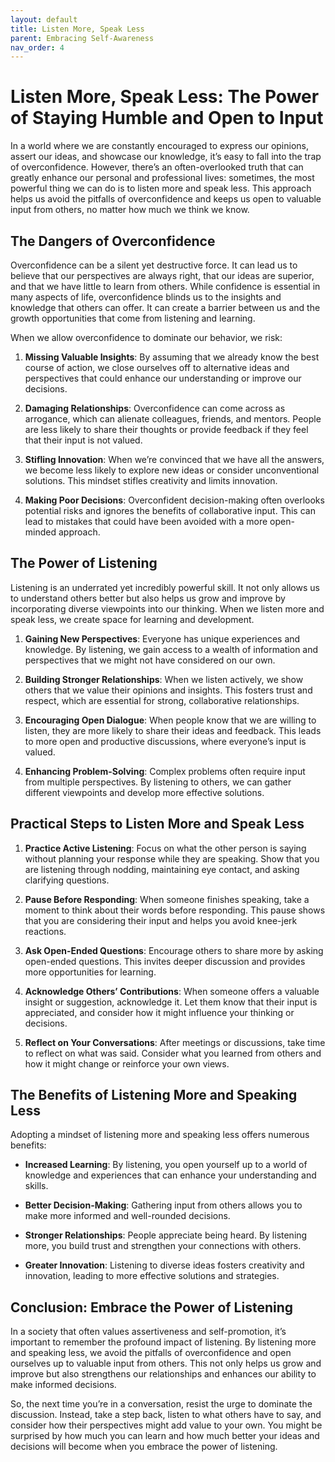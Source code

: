 ```yaml
---
layout: default
title: Listen More, Speak Less
parent: Embracing Self-Awareness
nav_order: 4
---
```

# Listen More, Speak Less: The Power of Staying Humble and Open to Input

In a world where we are constantly encouraged to express our opinions, assert our ideas, and showcase our knowledge, it’s easy to fall into the trap of overconfidence. However, there’s an often-overlooked truth that can greatly enhance our personal and professional lives: sometimes, the most powerful thing we can do is to listen more and speak less. This approach helps us avoid the pitfalls of overconfidence and keeps us open to valuable input from others, no matter how much we think we know.

## The Dangers of Overconfidence

Overconfidence can be a silent yet destructive force. It can lead us to believe that our perspectives are always right, that our ideas are superior, and that we have little to learn from others. While confidence is essential in many aspects of life, overconfidence blinds us to the insights and knowledge that others can offer. It can create a barrier between us and the growth opportunities that come from listening and learning.

When we allow overconfidence to dominate our behavior, we risk:

1. **Missing Valuable Insights**: By assuming that we already know the best course of action, we close ourselves off to alternative ideas and perspectives that could enhance our understanding or improve our decisions.

2. **Damaging Relationships**: Overconfidence can come across as arrogance, which can alienate colleagues, friends, and mentors. People are less likely to share their thoughts or provide feedback if they feel that their input is not valued.

3. **Stifling Innovation**: When we’re convinced that we have all the answers, we become less likely to explore new ideas or consider unconventional solutions. This mindset stifles creativity and limits innovation.

4. **Making Poor Decisions**: Overconfident decision-making often overlooks potential risks and ignores the benefits of collaborative input. This can lead to mistakes that could have been avoided with a more open-minded approach.

## The Power of Listening

Listening is an underrated yet incredibly powerful skill. It not only allows us to understand others better but also helps us grow and improve by incorporating diverse viewpoints into our thinking. When we listen more and speak less, we create space for learning and development.

1. **Gaining New Perspectives**: Everyone has unique experiences and knowledge. By listening, we gain access to a wealth of information and perspectives that we might not have considered on our own.

2. **Building Stronger Relationships**: When we listen actively, we show others that we value their opinions and insights. This fosters trust and respect, which are essential for strong, collaborative relationships.

3. **Encouraging Open Dialogue**: When people know that we are willing to listen, they are more likely to share their ideas and feedback. This leads to more open and productive discussions, where everyone’s input is valued.

4. **Enhancing Problem-Solving**: Complex problems often require input from multiple perspectives. By listening to others, we can gather different viewpoints and develop more effective solutions.

## Practical Steps to Listen More and Speak Less

1. **Practice Active Listening**: Focus on what the other person is saying without planning your response while they are speaking. Show that you are listening through nodding, maintaining eye contact, and asking clarifying questions.

2. **Pause Before Responding**: When someone finishes speaking, take a moment to think about their words before responding. This pause shows that you are considering their input and helps you avoid knee-jerk reactions.

3. **Ask Open-Ended Questions**: Encourage others to share more by asking open-ended questions. This invites deeper discussion and provides more opportunities for learning.

4. **Acknowledge Others’ Contributions**: When someone offers a valuable insight or suggestion, acknowledge it. Let them know that their input is appreciated, and consider how it might influence your thinking or decisions.

5. **Reflect on Your Conversations**: After meetings or discussions, take time to reflect on what was said. Consider what you learned from others and how it might change or reinforce your own views.

## The Benefits of Listening More and Speaking Less

Adopting a mindset of listening more and speaking less offers numerous benefits:

- **Increased Learning**: By listening, you open yourself up to a world of knowledge and experiences that can enhance your understanding and skills.
  
- **Better Decision-Making**: Gathering input from others allows you to make more informed and well-rounded decisions.

- **Stronger Relationships**: People appreciate being heard. By listening more, you build trust and strengthen your connections with others.

- **Greater Innovation**: Listening to diverse ideas fosters creativity and innovation, leading to more effective solutions and strategies.

## Conclusion: Embrace the Power of Listening

In a society that often values assertiveness and self-promotion, it’s important to remember the profound impact of listening. By listening more and speaking less, we avoid the pitfalls of overconfidence and open ourselves up to valuable input from others. This not only helps us grow and improve but also strengthens our relationships and enhances our ability to make informed decisions.

So, the next time you’re in a conversation, resist the urge to dominate the discussion. Instead, take a step back, listen to what others have to say, and consider how their perspectives might add value to your own. You might be surprised by how much you can learn and how much better your ideas and decisions will become when you embrace the power of listening.